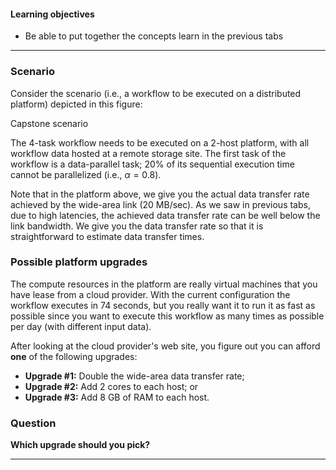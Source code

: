
#### Learning objectives

  - Be able to put together the concepts learn in the previous tabs  

---

### Scenario

Consider the scenario (i.e., a workflow to be executed on a distributed platform)
depicted in this figure: 

<object class="figure" type="image/svg+xml" width="500" data="{{ site.baseurl }}/public/img/workflows/workflow_capstone.svg">Capstone scenario</object>

The 4-task workflow needs to be executed on a 2-host platform, with all
workflow data hosted at a remote storage site.  The first task of the
workflow is a data-parallel task; 20% of its sequential execution time
cannot be parallelized (i.e., $\alpha = 0.8$).

Note that in the platform above, we give you the actual data transfer rate
achieved by the wide-area link (20 MB/sec). As we saw in previous tabs, due
to high latencies, the achieved data transfer rate can be well below the
link bandwidth.  We give you the data transfer rate so that it
is straightforward to estimate data transfer times.

### Possible platform upgrades

The compute resources in the platform are really virtual machines that 
you have lease from a cloud provider.  With the current configuration
the workflow executes in 74 seconds, but you really want it to run it 
as fast as possible since you want to execute this workflow as many times
as possible per day (with different input data). 

After looking at the cloud provider's web site, you 
figure out you can afford **one** of the following upgrades:

  - **Upgrade #1:** Double the wide-area data transfer rate;
  - **Upgrade #2:** Add 2 cores to each host; or
  - **Upgrade #3:** Add 8 GB of RAM to each host.

### Question

**Which upgrade should you pick?**


---
